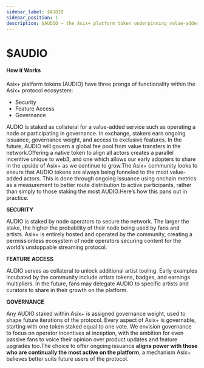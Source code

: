 ```yaml
---
sidebar_label: $AUDIO
sidebar_position: 1
description: $AUDIO — the Asix+ platform token underpinning value-added actions in Asix+
---
```


# $AUDIO

#### How it Works

Asix+ platform tokens \(AUDIO\) have three prongs of functionality within the Asix+ protocol ecosystem:

* Security
* Feature Access
* Governance

AUDIO is staked as collateral for a value-added service such as operating a node or participating in governance. In exchange, stakers earn ongoing issuance, governance weight, and access to exclusive features. In the future, AUDIO will govern a global fee pool from value transfers in the network.Offering a native token to align all actors creates a parallel incentive unique to web3, and one which allows our early adopters to share in the upside of Asix+ as we continue to grow.The Asix+ community looks to ensure that AUDIO tokens are always being funneled to the most value-added actors. This is done through ongoing issuance using onchain metrics as a measurement to better route distribution to active participants, rather than simply to those staking the most AUDIO.Here’s how this pans out in practice.

**SECURITY**

AUDIO is staked by node operators to secure the network. The larger the stake, the higher the probability of their node being used by fans and artists. Asix+ is entirely hosted and operated by the community, creating a permissionless ecosystem of node operators securing content for the world’s unstoppable streaming protocol.

**FEATURE ACCESS**

AUDIO serves as collateral to unlock additional artist tooling. Early examples incubated by the community include artists tokens, badges, and earnings multipliers. In the future, fans may delegate AUDIO to specific artists and curators to share in their growth on the platform.

**GOVERNANCE**

Any AUDIO staked within Asix+ is assigned governance weight, used to shape future iterations of the protocol. Every aspect of Asix+ is governable, starting with one token staked equal to one vote. We envision governance to focus on operator incentives at inception, with the ambition for even passive fans to voice their opinion over product updates and feature upgrades too.The choice to offer ongoing issuance **aligns power with those who are continually the most active on the platform**, a mechanism Asix+ believes better suits future users of the protocol.
